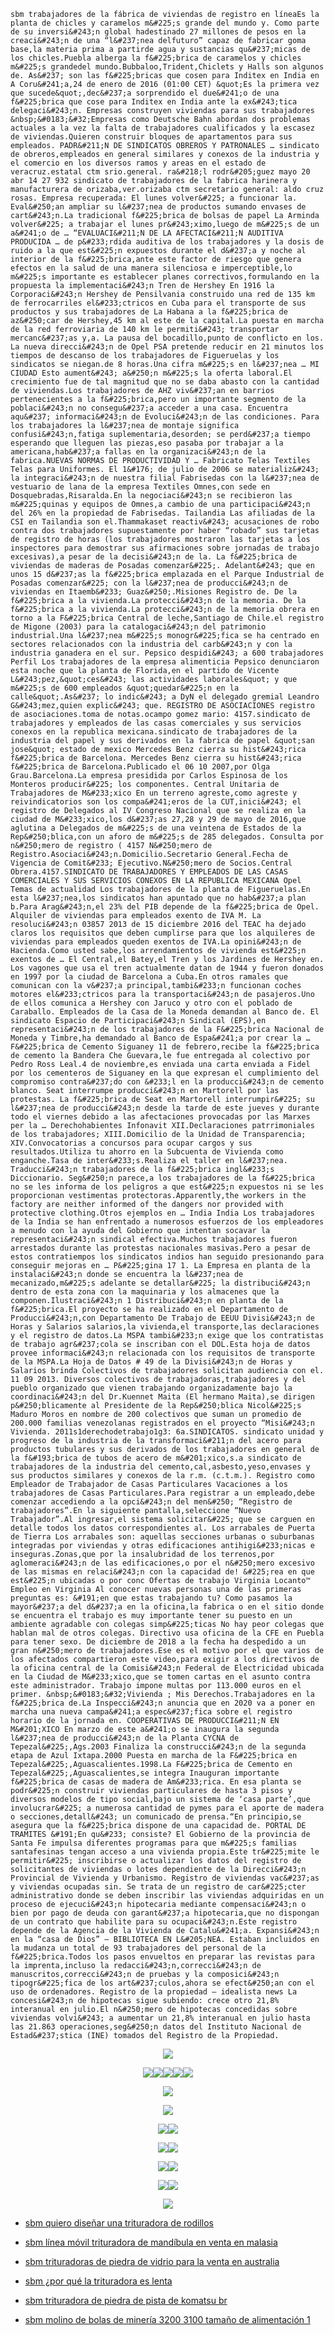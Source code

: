 
```
sbm trabajadores de la fábrica de viviendas de registro en líneaEs la planta de chicles y caramelos m&#225;s grande del mundo y. Como parte de su inversi&#243;n global hadestinado 27 millones de pesos en la creaci&#243;n de una “l&#237;nea delfuturo” capaz de fabricar goma base,la materia prima a partirde agua y sustancias qu&#237;micas de los chicles.Puebla alberga la f&#225;brica de caramelos y chicles m&#225;s grandedel mundo.Bubbaloo,Trident,Chiclets y Halls son algunos de. As&#237; son las f&#225;bricas que cosen para Inditex en India en A Coru&#241;a,24 de enero de 2016 (01:00 CET) &quot;Es la primera vez que sucede&quot;,dec&#237;a sorprendido el due&#241;o de una f&#225;brica que cose para Inditex en India ante la ex&#243;tica delegaci&#243;n. Empresas construyen viviendas para sus trabajadores &nbsp;&#0183;&#32;Empresas como Deutsche Bahn abordan dos problemas actuales a la vez la falta de trabajadores cualificados y la escasez de viviendas.Quieren construir bloques de apartamentos para sus empleados. PADR&#211;N DE SINDICATOS OBREROS Y PATRONALES … sindicato de obreros,empleados en general similares y conexos de la industria y el comercio en los diversos ramos y areas en el estado de veracruz.estatal ctm srio.general. ra&#218;l rodr&#205;guez mayo 20 abr 14 27 932 sindicato de trabajadores de la fabrica harinera y manufacturera de orizaba,ver.orizaba ctm secretario general: aldo cruz rosas. Empresa recuperada: El lunes volver&#225; a funcionar la. Eval&#250;an ampliar su l&#237;nea de productos sumando envases de cart&#243;n.La tradicional f&#225;brica de bolsas de papel La Arminda volver&#225; a trabajar el lunes pr&#243;ximo,luego de m&#225;s de un a&#241;o de … “EVALUACI&#211;N DE LA AFECTACI&#211;N AUDITIVA PRODUCIDA … de p&#233;rdida auditiva de los trabajadores y la dosis de ruido a la que est&#225;n expuestos durante el d&#237;a y noche al interior de la f&#225;brica,ante este factor de riesgo que genera efectos en la salud de una manera silenciosa e imperceptible,lo m&#225;s importante es establecer planes correctivos,formulando en la propuesta la implementaci&#243;n Tren de Hershey En 1916 la Corporaci&#243;n Hershey de Pensilvania construido una red de 135 km de ferrocarriles el&#233;ctricos en Cuba para el transporte de sus productos y sus trabajadores de La Habana a la f&#225;brica de az&#250;car de Hershey,45 km al este de la capital.La puesta en marcha de la red ferroviaria de 140 km le permiti&#243; transportar mercanc&#237;as y,a. La pausa del bocadillo,punto de conflicto en los. La nueva direcci&#243;n de Opel PSA pretende reducir en 21 minutos los tiempos de descanso de los trabajadores de Figueruelas y los sindicatos se niegan.de 8 horas.Una cifra m&#225;s en l&#237;nea … MI CIUDAD Esto aument&#243; a&#250;n m&#225;s la oferta laboral.El crecimiento fue de tal magnitud que no se daba abasto con la cantidad de viviendas.Los trabajadores de AHZ viv&#237;an en barrios pertenecientes a la f&#225;brica,pero un importante segmento de la poblaci&#243;n no consegu&#237;a acceder a una casa. Encuentra aqu&#237; informaci&#243;n de Evoluci&#243;n de las condiciones. Para los trabajadores la l&#237;nea de montaje significa confusi&#243;n,fatiga suplementaria,desorden; se perd&#237;a tiempo esperando que lleguen las piezas,eso pasaba por trabajar a la americana,hab&#237;a fallas en la organizaci&#243;n de la fabrica.NUEVAS NORMAS DE PRODUCTIVIDAD Y … Fabricato Telas Textiles Telas para Uniformes. El 1&#176; de julio de 2006 se materializ&#243; la integraci&#243;n de nuestra filial Fabrisedas con la l&#237;nea de vestuario de lana de la empresa Textiles Omnes,con sede en Dosquebradas,Risaralda.En la negociaci&#243;n se recibieron las m&#225;quinas y equipos de Omnes,a cambio de una participaci&#243;n del 26% en la propiedad de Fabrisedas. Tailandia Las afiliadas de la CSI en Tailandia son el.Thammakaset reactiv&#243; acusaciones de robo contra dos trabajadores supuestamente por haber “robado” sus tarjetas de registro de horas (los trabajadores mostraron las tarjetas a los inspectores para demostrar sus afirmaciones sobre jornadas de trabajo excesivas),a pesar de la decisi&#243;n de la. La f&#225;brica de viviendas de maderas de Posadas comenzar&#225;. Adelant&#243; que en unos 15 d&#237;as la f&#225;brica emplazada en el Parque Industrial de Posadas comenzar&#225; con la l&#237;nea de producci&#243;n de viviendas en Itaemb&#233; Guaz&#250;.Misiones Registro de. De la f&#225;brica a la vivienda.La protecci&#243;n de la memoria. De la f&#225;brica a la vivienda.La protecci&#243;n de la memoria obrera en torno a la F&#225;brica Central de leche,Santiago de Chile.el registro de Migone (2003) para la catalogaci&#243;n del patrimonio industrial.Una l&#237;nea m&#225;s monogr&#225;fica se ha centrado en sectores relacionados con la industria del carb&#243;n y con la industria ganadera en el sur. Pepsico despidi&#243; a 600 trabajadores Perfil Los trabajadores de la empresa alimenticia Pepsico denunciaron esta noche que la planta de Florida,en el partido de Vicente L&#243;pez,&quot;ces&#243; las actividades laborales&quot; y que m&#225;s de 600 empleados &quot;quedar&#225;n en la calle&quot;.As&#237; lo indic&#243; a DyN el delegado gremial Leandro G&#243;mez,quien explic&#243; que. REGISTRO DE ASOCIACIONES registro de asociaciones.toma de notas.ocampo gomez mario: 4157.sindicato de trabajadores y empleados de las casas comerciales y sus servicios conexos en la republica mexicana.sindicato de trabajadores de la industria del papel y sus derivados en la fabrica de papel &quot;san jose&quot; estado de mexico Mercedes Benz cierra su hist&#243;rica f&#225;brica de Barcelona. Mercedes Benz cierra su hist&#243;rica f&#225;brica de Barcelona.Publicado el 06 10 2007,por Olga Grau.Barcelona.La empresa presidida por Carlos Espinosa de los Monteros producir&#225; los componentes. Central Unitaria de Trabajadores de M&#233;xico En un terreno agreste,como agreste y reivindicatorios son los compa&#241;eros de la CUT,inici&#243; el registro de Delegados al IV Congreso Nacional que se realiza en la ciudad de M&#233;xico,los d&#237;as 27,28 y 29 de mayo de 2016,que aglutina a Delegados de m&#225;s de una veintena de Estados de la Rep&#250;blica,con un aforo de m&#225;s de 285 delegados. Consulta por n&#250;mero de registro ( 4157 N&#250;mero de Registro.Asociaci&#243;n.Domicilio.Secretario General.Fecha de Vigencia de Comit&#233; Ejecutivo.N&#250;mero de Socios.Central Obrera.4157.SINDICATO DE TRABAJADORES Y EMPLEADOS DE LAS CASAS COMERCIALES Y SUS SERVICIOS CONEXOS EN LA REPUBLICA MEXICANA Opel Temas de actualidad Los trabajadores de la planta de Figueruelas.En esta l&#237;nea,los sindicatos han apuntado que no hab&#237;a plan b.Para Arag&#243;n,el 23% del PIB depende de la f&#225;brica de Opel. Alquiler de viviendas para empleados exento de IVA M. La resoluci&#243;n 03857 2013 de 15 diciembre 2016 del TEAC ha dejado claros los requisitos que deben cumplirse para que los alquileres de viviendas para empleados queden exentos de IVA.La opini&#243;n de Hacienda.Como usted sabe,los arrendamientos de vivienda est&#225;n exentos de … El Central,el Batey,el Tren y los Jardines de Hershey en. Los vagones que usa el tren actualmente datan de 1944 y fueron donados en 1997 por la ciudad de Barcelona a Cuba.En otros ramales que comunican con la v&#237;a principal,tambi&#233;n funcionan coches motores el&#233;ctricos para la transportaci&#243;n de pasajeros.Uno de ellos comunica a Hershey con Jaruco y otro con el poblado de Caraballo. Empleados de la Casa de la Moneda demandan al Banco de. El sindicato Espacio de Participaci&#243;n Sindical (EPS),en representaci&#243;n de los trabajadores de la F&#225;brica Nacional de Moneda y Timbre,ha demandado al Banco de Espa&#241;a por crear la … F&#225;brica de Cemento Siguaney 11 de febrero,recibe la f&#225;brica de cemento la Bandera Che Guevara,le fue entregada al colectivo por Pedro Ross Leal.4 de noviembre,es enviada una carta enviada a Fidel por los cementeros de Siguaney en la que expresan el cumplimiento del compromiso contra&#237;do con &#233;l en la producci&#243;n de cemento blanco. Seat interrumpe producci&#243;n en Martorell por las protestas. La f&#225;brica de Seat en Martorell interrumpir&#225; su l&#237;nea de producci&#243;n desde la tarde de este jueves y durante todo el viernes debido a las afectaciones provocadas por las Marxes per la … Derechohabientes Infonavit XII.Declaraciones patrrimoniales de los trabajadores; XIII.Domicilio de la Unidad de Transparencia; XIV.Convocatorias a concursos para ocupar cargos y sus resultados.Utiliza tu ahorro en la Subcuenta de Vivienda como enganche.Tasa de inter&#233;s.Realiza el taller en l&#237;nea. Traducci&#243;n trabajadores de la f&#225;brica ingl&#233;s Diccionario. Seg&#250;n parece,a los trabajadores de la f&#225;brica no se les informa de los peligros a que est&#225;n expuestos ni se les proporcionan vestimentas protectoras.Apparently,the workers in the factory are neither informed of the dangers nor provided with protective clothing.Otros ejemplos en … India India Los trabajadores de la India se han enfrentado a numerosos esfuerzos de los empleadores a menudo con la ayuda del Gobierno que intentan socavar la representaci&#243;n sindical efectiva.Muchos trabajadores fueron arrestados durante las protestas nacionales masivas.Pero a pesar de estos contratiempos los sindicatos indios han seguido presionando para conseguir mejoras en … P&#225;gina 17 1. La Empresa en planta de la instalaci&#243;n donde se encuentra la l&#237;nea de mecanizado,m&#225;s adelante se detallar&#225; la distribuci&#243;n dentro de esta zona con la maquinaria y los almacenes que la componen.Ilustraci&#243;n 1 Distribuci&#243;n en planta de la f&#225;brica.El proyecto se ha realizado en el Departamento de Producci&#243;n,con Departamento De Trabajo de EEUU Divisi&#243;n de Horas y Salarios salarios,la vivienda,el transporte,las declaraciones y el registro de datos.La MSPA tambi&#233;n exige que los contratistas de trabajo agr&#237;cola se inscriban con el DOL.Esta hoja de datos provee informaci&#243;n relacionada con los requisitos de transporte de la MSPA.La Hoja de Datos # 49 de la Divisi&#243;n de Horas y Salarios brinda Colectivos de trabajadores solicitan audiencia con el. 11 09 2013. Diversos colectivos de trabajadoras,trabajadores y del pueblo organizado que vienen trabajando organizadamente bajo la coordinaci&#243;n del Dr.Kuennet Maita (El hermano Maita),se dirigen p&#250;blicamente al Presidente de la Rep&#250;blica Nicol&#225;s Maduro Moros en nombre de 200 colectivos que suman un promedio de 200.000 familias venezolanas registrados en el proyecto “Misi&#243;n Vivienda. 2011s1derechodetrabajo1g3: 6a.SINDICATOS. sindicato unidad y progreso de la industria de la transformaci&#211;n del acero para productos tubulares y sus derivados de los trabajadores en general de la f&#193;brica de tubos de acero de m&#201;xico,s.a sindicato de trabajadores de la industria del cemento,cal,asbesto,yeso,envases y sus productos similares y conexos de la r.m. (c.t.m.). Registro como Empleador de Trabajador de Casas Particulares Vacaciones a los trabajadores de Casas Particulares.Para registrar a un empleado,debe comenzar accediendo a la opci&#243;n del men&#250; “Registro de trabajadores”.En la siguiente pantalla,seleccione “Nuevo Trabajador”.Al ingresar,el sistema solicitar&#225; que se carguen en detalle todos los datos correspondientes al. Los arrabales de Puerta de Tierra Los arrabales son: aquellas secciones urbanas o suburbanas integradas por viviendas y otras edificaciones antihigi&#233;nicas e inseguras.Zonas,que por la insalubridad de los terrenos,por aglomeraci&#243;n de las edificaciones,o por el n&#250;mero excesivo de las mismas en relaci&#243;n con la capacidad de! &#225;rea en que est&#225;n ubicadas o por conc Ofertas de trabajo Virginia Locanto™ Empleo en Virginia Al conocer nuevas personas una de las primeras preguntas es: &#191;en que estas trabajando tu? Como pasamos la mayor&#237;a del d&#237;a en la oficina,la fabrica o en el sitio donde se encuentra el trabajo es muy importante tener su puesto en un ambiente agradable con colegas simp&#225;ticas No hay peor colegas que hablan mal de otros colegas. Directivo usa oficina de la CFE en Puebla para tener sexo. De diciembre de 2018 a la fecha ha despedido a un gran n&#250;mero de trabajadores.Ese es el motivo por el que varios de los afectados compartieron este video,para exigir a los directivos de la oficina central de la Comisi&#243;n Federal de Electricidad ubicada en la Ciudad de M&#233;xico,que se tomen cartas en el asunto contra este administrador. Trabajo impone multas por 113.000 euros en el primer. &nbsp;&#0183;&#32;Vivienda ; Mis Derechos.Trabajadores en la f&#225;brica de.La Inspecci&#243;n anuncia que en 2020 va a poner en marcha una nueva campa&#241;a espec&#237;fica sobre el registro horario de la jornada en. COOPERATIVAS DE PRODUCCI&#211;N EN M&#201;XICO En marzo de este a&#241;o se inaugura la segunda l&#237;nea de producci&#243;n de la Planta CYCNA de Tepezal&#225;,Ags.2003 Finaliza la construcci&#243;n de la segunda etapa de Azul Ixtapa.2000 Puesta en marcha de la F&#225;brica en Tepezal&#225;,Aguascalientes.1998.La F&#225;brica de Cemento en Tepezal&#225;,Aguascalientes,se integra Inauguran importante f&#225;brica de casas de madera de Am&#233;rica. En esa planta se podr&#225;n construir viviendas particulares de hasta 3 pisos y diversos modelos de tipo social,bajo un sistema de ‘casa parte’,que involucrar&#225; a numerosa cantidad de pymes para el aporte de madera o secciones,detall&#243; un comunicado de prensa.“En principio,se asegura que la f&#225;brica dispone de una capacidad de. PORTAL DE TRAMITES &#191;En qu&#233; consiste? El Gobierno de la provincia de Santa Fe impulsa diferentes programas para que m&#225;s familias santafesinas tengan acceso a una vivienda propia.Este tr&#225;mite le permitir&#225; inscribirse o actualizar los datos del registro de solicitantes de viviendas o lotes dependiente de la Direcci&#243;n Provincial de Vivienda y Urbanismo. Registro de viviendas vac&#237;as y viviendas ocupadas sin. Se trata de un registro de car&#225;cter administrativo donde se deben inscribir las viviendas adquiridas en un proceso de ejecuci&#243;n hipotecaria mediante compensaci&#243;n o bien por pago de deuda con garant&#237;a hipotecaria,que no dispongan de un contrato que habilite para su ocupaci&#243;n.Este registro depende de la Agencia de la Vivienda de Catalu&#241;a. Expansi&#243;n en la “casa de Dios” — BIBLIOTECA EN L&#205;NEA. Estaban incluidos en la mudanza un total de 93 trabajadores del personal de la f&#225;brica.Todos los pasos envueltos en preparar las revistas para la imprenta,incluso la redacci&#243;n,correcci&#243;n de manuscritos,correcci&#243;n de pruebas y la composici&#243;n tipogr&#225;fica de los art&#237;culos,ahora se efect&#250;an con el uso de ordenadores. Registro de la propiedad — idealista news La concesi&#243;n de hipotecas sigue subiendo: crece otro 21,8% interanual en julio.El n&#250;mero de hipotecas concedidas sobre viviendas volvi&#243; a aumentar un 21,8% interanual en julio hasta las 21.863 operaciones,seg&#250;n datos del Instituto Nacional de Estad&#237;stica (INE) tomados del Registro de la Propiedad. 
```

<div align="center">

<a href="https://es-crusher.shibang-china.com/github&k=sbm+trabajadores+de+la+f%C3%A1brica+de+viviendas+de+registro+en+l%C3%ADnea"><img src="https://static.shibang-china.com/es/crusher/logo.jpg"></a>

<a href="https://es-crusher.shibang-china.com/github&k=sbm+trabajadores+de+la+f%C3%A1brica+de+viviendas+de+registro+en+l%C3%ADnea"><img src="https://static.shibang-china.com/es/crusher/index.jpg"></a><a href="https://es-crusher.shibang-china.com/material.htmlgithub&k=sbm+trabajadores+de+la+f%C3%A1brica+de+viviendas+de+registro+en+l%C3%ADnea"><img src="https://static.shibang-china.com/es/crusher/material.jpg"></a><a href="https://es-crusher.shibang-china.com/application.htmlgithub&k=sbm+trabajadores+de+la+f%C3%A1brica+de+viviendas+de+registro+en+l%C3%ADnea"><img src="https://static.shibang-china.com/es/crusher/application.jpg"></a><a href="https://es-crusher.shibang-china.com/aboutus.htmlgithub&k=sbm+trabajadores+de+la+f%C3%A1brica+de+viviendas+de+registro+en+l%C3%ADnea"><img src="https://static.shibang-china.com/es/crusher/aboutus.jpg"></a><a href="https://es-crusher.shibang-china.com/contact.htmlgithub&k=sbm+trabajadores+de+la+f%C3%A1brica+de+viviendas+de+registro+en+l%C3%ADnea"><img src="https://static.shibang-china.com/es/crusher/contact.jpg"></a>

<a href="https://es-crusher.shibang-china.com/github&k=sbm+trabajadores+de+la+f%C3%A1brica+de+viviendas+de+registro+en+l%C3%ADnea"><img src="https://static.shibang-china.com/es/crusher/banner.jpg"></a>

<a href="https://swt.shibang-china.com/github&k=sbm+trabajadores+de+la+f%C3%A1brica+de+viviendas+de+registro+en+l%C3%ADnea"><img src="https://static.shibang-china.com/es/crusher/text.jpg"></a>

<a href="https://swt.shibang-china.com/github&k=sbm+trabajadores+de+la+f%C3%A1brica+de+viviendas+de+registro+en+l%C3%ADnea"><img src="https://static.shibang-china.com/es/crusher/chat.jpg"></a><a href="https://es-crusher.shibang-china.com/contact.htmlgithub&k=sbm+trabajadores+de+la+f%C3%A1brica+de+viviendas+de+registro+en+l%C3%ADnea"><img src="https://static.shibang-china.com/es/crusher/message.jpg"></a>

<a href="https://es-crusher.shibang-china.com/products/pe.htmlgithub&k=sbm+trabajadores+de+la+f%C3%A1brica+de+viviendas+de+registro+en+l%C3%ADnea"><img src="https://static.shibang-china.com/es/crusher/pe.jpg"></a><a href="https://es-crusher.shibang-china.com/products/pf.htmlgithub&k=sbm+trabajadores+de+la+f%C3%A1brica+de+viviendas+de+registro+en+l%C3%ADnea"><img src="https://static.shibang-china.com/es/crusher/pf.jpg"></a>

<a href="https://es-crusher.shibang-china.com/products/hpt.htmlgithub&k=sbm+trabajadores+de+la+f%C3%A1brica+de+viviendas+de+registro+en+l%C3%ADnea"><img src="https://static.shibang-china.com/es/crusher/hpt.jpg"></a><a href="https://es-crusher.shibang-china.com/products/vsi.htmlgithub&k=sbm+trabajadores+de+la+f%C3%A1brica+de+viviendas+de+registro+en+l%C3%ADnea"><img src="https://static.shibang-china.com/es/crusher/vsi.jpg"></a>

<a href="https://es-crusher.shibang-china.com/products/klv.htmlgithub&k=sbm+trabajadores+de+la+f%C3%A1brica+de+viviendas+de+registro+en+l%C3%ADnea"><img src="https://static.shibang-china.com/es/crusher/klv.jpg"></a><a href="https://es-crusher.shibang-china.com/products/portable.htmlgithub&k=sbm+trabajadores+de+la+f%C3%A1brica+de+viviendas+de+registro+en+l%C3%ADnea"><img src="https://static.shibang-china.com/es/crusher/portable.jpg"></a>

<a href="https://swt.shibang-china.com/github&k=sbm+trabajadores+de+la+f%C3%A1brica+de+viviendas+de+registro+en+l%C3%ADnea"><img src="https://static.shibang-china.com/es/crusher/case.jpg"></a>

</div>


* [sbm quiero diseñar una trituradora de rodillos](sbm%20quiero%20dise%C3%B1ar%20una%20trituradora%20de%20rodillos.md)

* [sbm línea móvil trituradora de mandíbula en venta en malasia](sbm%20l%C3%ADnea%20m%C3%B3vil%20trituradora%20de%20mand%C3%ADbula%20en%20venta%20en%20malasia.md)

* [sbm trituradoras de piedra de vidrio para la venta en australia](sbm%20trituradoras%20de%20piedra%20de%20vidrio%20para%20la%20venta%20en%20australia.md)

* [sbm ¿por qué la trituradora es lenta ](sbm%20%C2%BFpor%20qu%C3%A9%20la%20trituradora%20es%20lenta%20.md)

* [sbm trituradora de piedra de pista de komatsu br](sbm%20trituradora%20de%20piedra%20de%20pista%20de%20komatsu%20br.md)

* [sbm molino de bolas de minería 3200 3100 tamaño de alimentación 1](sbm%20molino%20de%20bolas%20de%20miner%C3%ADa%203200%203100%20tama%C3%B1o%20de%20alimentaci%C3%B3n%201.md)